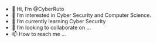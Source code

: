 - 👋 Hi, I’m @CyberRuto
- 👀 I’m interested in Cyber Security and Computer Science.
- 🌱 I’m currently learning Cyber Security
- 💞️ I’m looking to collaborate on ...
- 📫 How to reach me ...

<!---
CyberRuto/CyberRuto is a ✨ special ✨ repository because its `README.md` (this file) appears on your GitHub profile.
You can click the Preview link to take a look at your changes.
--->
